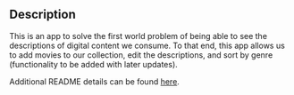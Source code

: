 
## Description

This is an app to solve the first world problem of being able to see the descriptions of digital content we consume.
To that end, this app allows us to add movies to our collection, edit the descriptions, and sort by genre (functionality to be added with later updates).

Additional README details can be found [here](https://github.com/PrimeAcademy/readme-template/blob/master/README.md).
